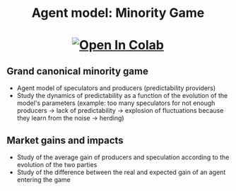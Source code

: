 <h1 align='center'> Agent model: Minority Game </h1>

[<h1 align='center'>![Open In Colab](https://colab.research.google.com/assets/colab-badge.svg)](https://colab.research.google.com/github/Gruz77/Physics-of-Markets/blob/main/Agents_Model/Agents_model_GCMG.ipynb)</h1>

## Grand canonical minority game
- Agent model of speculators and producers (predictability providers)
- Study the dynamics of predictability as a function of the evolution of the model's parameters (example: too many speculators for not enough producers -> lack of predictability -> explosion of fluctuations because they learn from the noise -> herding)

## Market gains and impacts 
- Study of the average gain of producers and speculation according to the evolution of the two parties
- Study of the difference between the real and expected gain of an agent entering the game
